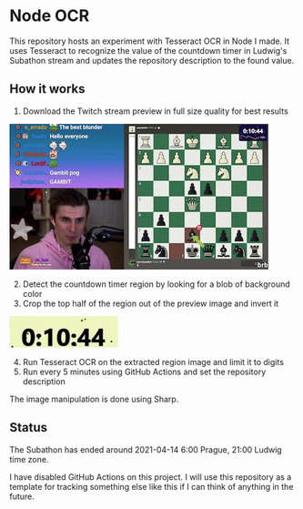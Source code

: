 # Node OCR

This repository hosts an experiment with Tesseract OCR in Node I made. It uses
Tesseract to recognize the value of the countdown timer in Ludwig's Subathon
stream and updates the repository description to the found value.

## How it works

1. Download the Twitch stream preview in full size quality for best results

![](live_user_ludwig-1920x1080.sample.jpg)

2. Detect the countdown timer region by looking for a blob of background color
3. Crop the top half of the region out of the preview image and invert it

![](extract.sample.png)

4. Run Tesseract OCR on the extracted region image and limit it to digits
5. Run every 5 minutes using GitHub Actions and set the repository description

The image manipulation is done using Sharp.

## Status

The Subathon has ended around 2021-04-14 6:00 Prague, 21:00 Ludwig time zone.

I have disabled GitHub Actions on this project. I will use this repository as a
template for tracking something else like this if I can think of anything in the
future.
